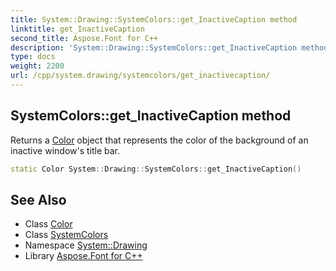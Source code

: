 ```yaml
---
title: System::Drawing::SystemColors::get_InactiveCaption method
linktitle: get_InactiveCaption
second_title: Aspose.Font for C++
description: 'System::Drawing::SystemColors::get_InactiveCaption method. Returns a Color object that represents the color of the background of an inactive window''s title bar in C++.'
type: docs
weight: 2200
url: /cpp/system.drawing/systemcolors/get_inactivecaption/
---
```

## SystemColors::get_InactiveCaption method


Returns a [Color](../../color/) object that represents the color of the background of an inactive window's title bar.

```cpp
static Color System::Drawing::SystemColors::get_InactiveCaption()
```

## See Also

* Class [Color](../../color/)
* Class [SystemColors](../)
* Namespace [System::Drawing](../../)
* Library [Aspose.Font for C++](../../../)
